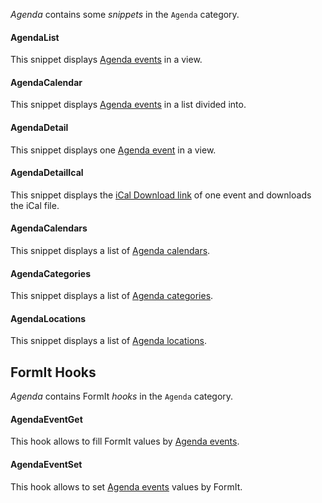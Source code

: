 _Agenda_ contains some _snippets_ in the `Agenda` category.

#### AgendaList

This snippet displays [Agenda events](01_AgendaList) in a view.

#### AgendaCalendar

This snippet displays [Agenda events](02_AgendaCalendar) in a list divided into.

#### AgendaDetail

This snippet displays one [Agenda event](03_AgendaDetail) in a view.

#### AgendaDetailIcal

This snippet displays the [iCal Download link](04_AgendaDetailIcal) of one event and downloads the iCal file.

#### AgendaCalendars

This snippet displays a list of [Agenda calendars](05_AgendaCalendars).

#### AgendaCategories

This snippet displays a list of [Agenda categories](06_AgendaCategories).

#### AgendaLocations

This snippet displays a list of [Agenda locations](07_AgendaLocations).

## FormIt Hooks

_Agenda_ contains FormIt _hooks_ in the `Agenda` category.

#### AgendaEventGet

This hook allows to fill FormIt values by [Agenda events](08_AgendaEventGet).

#### AgendaEventSet

This hook allows to set [Agenda events](09_AgendaEventSet) values by FormIt.
